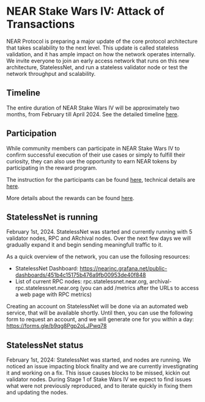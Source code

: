 # NEAR Stake Wars IV: Attack of Transactions

NEAR Protocol is preparing a major update of the core protocol architecture that takes scalability to the next level. This update is called stateless validation, and it has ample impact on how the network operates internally. We invite everyone to join an early access network that runs on this new architecture, StatelessNet, and run a stateless validator node or test the network throughput and scalability.

## Timeline

The entire duration of NEAR Stake Wars IV will be approximately two months, from February till April 2024.
See the detailed timeline [here](TIMELINE.md).

## Participation

While community members can participate in NEAR Stake Wars IV to confirm successful execution of their use cases or simply to fulfill their curiosity, they can also use the opportunity to earn NEAR tokens by participating in the reward program.

The instruction for the participants can be found [here](HOW_TO.md), technical details are [here](TECHNICAL_DETAILS.md).

More details about the rewards can be found [here](REWARDS.md).

## StatelessNet is running

February 1st, 2024. StatelessNet was started and currently running with 5 validator nodes, RPC and ARchival nodes. Over the next few days we will gradually expand it and begin sending meaningfull traffic to it.

As a quick overview of the network, you can use the follosing resources:
* StatelessNet Dashboard: https://nearinc.grafana.net/public-dashboards/451b4c15175b476a9fb00953de40f848
* List of current RPC nodes: rpc.statelessnet.near.org, archival-rpc.statelessnet.near.org (you can add /metrics after the URLs to access a web page with RPC metrics)

Creating an account on StatelessNet will be done via an automated web service, that will be available shortly. Until then, you can use the following form to request an account, and we will generate one for you within a day: https://forms.gle/b9qg8Pgp2oLJPwq78

## StatelessNet status

February 1st, 2024: StatelessNet was started, and nodes are running. We noticed an issue impacting block finality and we are currently investignating it and working on a fix. This issue causes blocks to be missed, kickin out validator nodes. During Stage 1 of Stake Wars IV we expect to find issues what were not previously reproduced,  and to iterate quickly in fixing them and updating the nodes.
